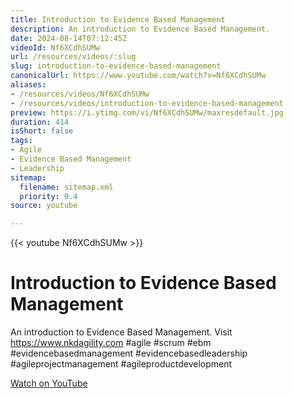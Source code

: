 ```yaml
---
title: Introduction to Evidence Based Management
description: An introduction to Evidence Based Management.
date: 2024-08-14T07:12:45Z
videoId: Nf6XCdhSUMw
url: /resources/videos/:slug
slug: introduction-to-evidence-based-management
canonicalUrl: https://www.youtube.com/watch?v=Nf6XCdhSUMw
aliases:
- /resources/videos/Nf6XCdhSUMw
- /resources/videos/introduction-to-evidence-based-management
preview: https://i.ytimg.com/vi/Nf6XCdhSUMw/maxresdefault.jpg
duration: 414
isShort: false
tags:
- Agile
- Evidence Based Management
- Leadership
sitemap:
  filename: sitemap.xml
  priority: 0.4
source: youtube

---
```


{{< youtube Nf6XCdhSUMw >}}

# Introduction to Evidence Based Management

An introduction to Evidence Based Management. Visit https://www.nkdagility.com #agile #scrum #ebm #evidencebasedmanagement #evidencebasedleadership #agileprojectmanagement #agileproductdevelopment

[Watch on YouTube](https://www.youtube.com/watch?v=Nf6XCdhSUMw)
